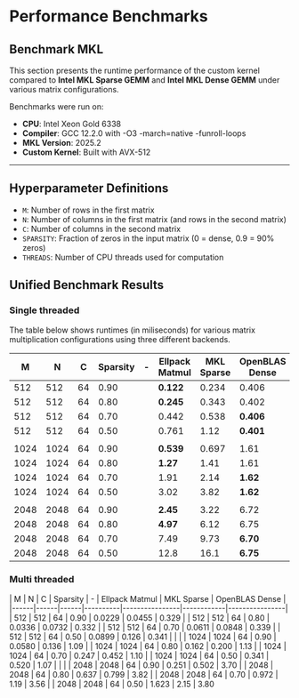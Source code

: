 # Performance Benchmarks

## Benchmark MKL

This section presents the runtime performance of the custom kernel compared to **Intel MKL Sparse GEMM** and **Intel MKL Dense GEMM** under various matrix configurations.

Benchmarks were run on:
- **CPU**: Intel Xeon Gold 6338
- **Compiler**: GCC 12.2.0 with -O3 -march=native -funroll-loops
- **MKL Version**: 2025.2
- **Custom Kernel**: Built with AVX-512

---

## Hyperparameter Definitions

- `M`: Number of rows in the first matrix
- `N`: Number of columns in the first matrix (and rows in the second matrix)
- `C`: Number of columns in the second matrix
- `SPARSITY`: Fraction of zeros in the input matrix (0 = dense, 0.9 = 90% zeros)
- `THREADS`: Number of CPU threads used for computation

## Unified Benchmark Results

### Single threaded

The table below shows runtimes (in miliseconds) for various matrix multiplication configurations using three different backends.


| M    | N    | C    | Sparsity | - | Ellpack Matmul | MKL Sparse | OpenBLAS Dense |
|------|------|------|----------|-|----------------|------------|----------------|
| 512  | 512  | 64   | 0.90     | | **0.122**         | 0.234      | 0.406          |
| 512  | 512  | 64   | 0.80     | | **0.245**          | 0.343      | 0.402          |
| 512  | 512  | 64   | 0.70     | | 0.442          | 0.538      | **0.406**          |
| 512  | 512  | 64   | 0.50     | | 0.761          | 1.12       | **0.401**          |
|                |
| 1024 | 1024 | 64   | 0.90     | | **0.539**          | 0.697      | 1.61           |
| 1024 | 1024 | 64   | 0.80     | | **1.27**          | 1.41       | 1.61           |
| 1024 | 1024 | 64   | 0.70     | | 1.91           | 2.14       |**1.62**           |
| 1024 | 1024 | 64   | 0.50     | | 3.02           | 3.82       | **1.62**           |
|                   |
| 2048 | 2048 | 64   | 0.90     | | **2.45**           | 3.22       | 6.72           |
| 2048 | 2048 | 64   | 0.80     | | **4.97**           | 6.12       | 6.75           |
| 2048 | 2048 | 64   | 0.70     | | 7.49           | 9.73       | **6.70**           |
| 2048 | 2048 | 64   | 0.50     | | 12.8           | 16.1       | **6.75**           |

### Multi threaded



| M    | N    | C    | Sparsity | - | Ellpack Matmul | MKL Sparse | OpenBLAS Dense |
|------|------|------|----------|----------------|------------|----------------|
| 512  | 512  | 64   | 0.90     | 0.0229         | 0.0455     | 0.329          |
| 512  | 512  | 64   | 0.80     | 0.0336         | 0.0732     | 0.332          |
| 512  | 512  | 64   | 0.70     | 0.0611         | 0.0848     | 0.339          |
| 512  | 512  | 64   | 0.50     | 0.0899         | 0.126      | 0.341          |
|                 |
| 1024 | 1024 | 64   | 0.90     | 0.0580         | 0.136      | 1.09           |
| 1024 | 1024 | 64   | 0.80     | 0.162          | 0.200      | 1.13           |
| 1024 | 1024 | 64   | 0.70     | 0.247          | 0.452      | 1.10           |
| 1024 | 1024 | 64   | 0.50     | 0.341          | 0.520      | 1.07           |
|               |
| 2048 | 2048 | 64   | 0.90     | 0.251          | 0.502      | 3.70           |
| 2048 | 2048 | 64   | 0.80     | 0.637          | 0.799      | 3.82           |
| 2048 | 2048 | 64   | 0.70     | 0.972          | 1.19       | 3.56           |
| 2048 | 2048 | 64   | 0.50     | 1.623          | 2.15       | 3.80           